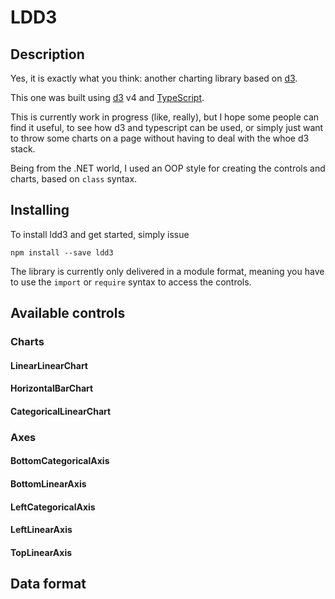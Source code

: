 # LDD3

## Description
Yes, it is exactly what you think: another charting library based on [d3](https://d3js.org).

This one was built using [d3](https://d3js.org) v4 and [TypeScript](https://www.typescriptlang.org).

This is currently work in progress (like, really), but I hope some people can find it useful, to see how d3 and typescript can be used, or simply just want to throw some charts on a page without having to deal with the whoe d3 stack.

Being from the .NET world, I used an OOP style for creating the controls and charts, based on `class` syntax.

## Installing

To install ldd3 and get started, simply issue
```
npm install --save ldd3
```

The library is currently only delivered in a module format, meaning you have to use the `import` or `require` syntax to access the controls.

## Available controls

### Charts
#### LinearLinearChart
#### HorizontalBarChart
#### CategoricalLinearChart

### Axes
#### BottomCategoricalAxis

#### BottomLinearAxis
#### LeftCategoricalAxis
#### LeftLinearAxis
#### TopLinearAxis

## Data format
